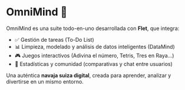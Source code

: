 # OmniMind 🧠

OmniMind es una suite todo-en-uno desarrollada con **Flet**, que integra:

- ✅ Gestión de tareas (To-Do List)
- 📊 Limpieza, modelado y análisis de datos inteligentes (DataMind)
- 🎮 Juegos interactivos (Adivina el número, Tetris, Tres en Raya…)
- 💬 Estadísticas y comunidad (comparativas y chat entre usuarios)

Una auténtica **navaja suiza digital**, creada para aprender, analizar y divertirse en un mismo entorno.
